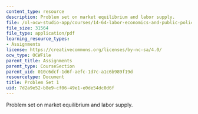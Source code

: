 ```yaml
---
content_type: resource
description: Problem set on market equilibrium and labor supply.
file: /ol-ocw-studio-app/courses/14-64-labor-economics-and-public-policy-fall-2009/7d2a9e52b8e9cf0649e1e0de54dc0d6f_MIT14_64F09_ps1.pdf
file_size: 31564
file_type: application/pdf
learning_resource_types:
- Assignments
license: https://creativecommons.org/licenses/by-nc-sa/4.0/
ocw_type: OCWFile
parent_title: Assignments
parent_type: CourseSection
parent_uid: 010c6dcf-1d6f-aefc-1d7c-a1c6b989f19d
resourcetype: Document
title: Problem Set 1
uid: 7d2a9e52-b8e9-cf06-49e1-e0de54dc0d6f
---
```

Problem set on market equilibrium and labor supply.